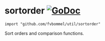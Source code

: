 # sortorder [![GoDoc](https://godoc.org/github.com/fvbommel/util/sortorder?status.svg)](https://godoc.org/github.com/fvbommel/util/sortorder)

    import "github.com/fvbommel/util/sortorder"

Sort orders and comparison functions.
